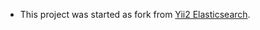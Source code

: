 - This project was started as fork from [Yii2 Elasticsearch](https://github.com/yiisoft/yii2-elasticsearch).
